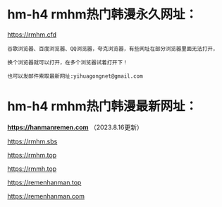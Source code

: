 # hm-h4 rmhm热门韩漫永久网址：

https://rmhm.cfd

```
谷歌浏览器、百度浏览器、QQ浏览器，夸克浏览器，有些网址在部分浏览器里面无法打开，

换个浏览器就可以打开，在多个浏览器试着打开下！

也可以发邮件索取最新网址:yihuagongnet@gmail.com
```
# hm-h4 rmhm热门韩漫最新网址：

**https://hanmanremen.com** （2023.8.16更新）

https://rmhm.sbs

https://rmhm.top

https://rmmh.top

https://remenhanman.top

https://remenhanman.com
